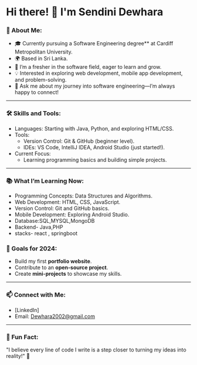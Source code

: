 # Hi there! 👋 I'm Sendini Dewhara

### 🌟 About Me:
- 🎓 Currently pursuing a Software Engineering degree** at Cardiff Metropolitan University.
- 🌍 Based in Sri Lanka.
- 🌱 I’m a fresher in the software field, eager to learn and grow.
- 💡 Interested in exploring web development, mobile app development, and problem-solving.
- 💬 Ask me about my journey into software engineering—I’m always happy to connect!

---

### 🛠️ Skills and Tools:
- Languages: Starting with Java, Python, and exploring HTML/CSS.
- Tools: 
  - Version Control: Git & GitHub (beginner level).
  - IDEs: VS Code, IntelliJ IDEA, Android Studio (just started!).
- Current Focus: 
  - Learning programming basics and building simple projects.

---

### 📚 What I’m Learning Now:
- Programming Concepts: Data Structures and Algorithms.
- Web Development: HTML, CSS, JavaScript.
- Version Control: Git and GitHub basics.
- Mobile Development: Exploring Android Studio.
- Database:SQL,MYSQL,MongoDB
- Backend- Java,PHP
- stacks- react , springboot 

### 🌟 Goals for 2024:
- Build my first **portfolio website**.
- Contribute to an **open-source project**.
- Create **mini-projects** to showcase my skills.

---

### 📫 Connect with Me:
- [LinkedIn]
- Email: Dewhara2002@gmail.com

---

### 🌟 Fun Fact:
"I believe every line of code I write is a step closer to turning my ideas into reality!" 🚀
